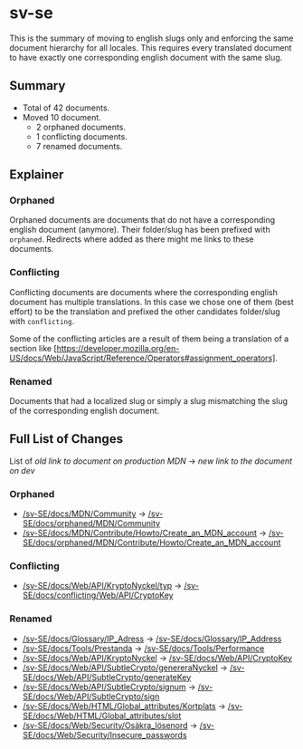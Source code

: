 # sv-se

This is the summary of moving to english slugs only and enforcing the same
document hierarchy for all locales. This requires every translated document to
have exactly one corresponding english document with the same slug.

## Summary

* Total of 42 documents.
* Moved 10 document.
  * 2 orphaned documents.
  * 1 conflicting documents.
  * 7 renamed documents.

## Explainer

### Orphaned

Orphaned documents are documents that do not have a corresponding english
document (anymore). Their folder/slug has been prefixed with `orphaned`.
Redirects where added as there might me links to these documents.

### Conflicting

Conflicting documents are documents where the corresponding english document has
multiple translations. In this case we chose one of them (best effort) to be the
translation and prefixed the other candidates folder/slug with `conflicting`.

Some of the conflicting articles are a result of them being a translation of a
section like
[https://developer.mozilla.org/en-US/docs/Web/JavaScript/Reference/Operators#assignment_operators].

### Renamed

Documents that had a localized slug or simply a slug mismatching the slug of the
corresponding english document.

## Full List of Changes

List of _old link to document on production MDN_
→ _new link to the document on dev_

### Orphaned

* [/sv-SE/docs/MDN/Community](https://developer.mozilla.org/sv-SE/docs/MDN/Community) → [/sv-SE/docs/orphaned/MDN/Community](/sv-SE/docs/orphaned/MDN/Community)
* [/sv-SE/docs/MDN/Contribute/Howto/Create_an_MDN_account](https://developer.mozilla.org/sv-SE/docs/MDN/Contribute/Howto/Create_an_MDN_account) → [/sv-SE/docs/orphaned/MDN/Contribute/Howto/Create_an_MDN_account](/sv-SE/docs/orphaned/MDN/Contribute/Howto/Create_an_MDN_account)

### Conflicting
* [/sv-SE/docs/Web/API/KryptoNyckel/typ](https://developer.mozilla.org/sv-SE/docs/Web/API/KryptoNyckel/typ) → [/sv-SE/docs/conflicting/Web/API/CryptoKey](/sv-SE/docs/conflicting/Web/API/CryptoKey)

### Renamed
* [/sv-SE/docs/Glossary/IP_Adress](https://developer.mozilla.org/sv-SE/docs/Glossary/IP_Adress) → [/sv-SE/docs/Glossary/IP_Address](/sv-SE/docs/Glossary/IP_Address)
* [/sv-SE/docs/Tools/Prestanda](https://developer.mozilla.org/sv-SE/docs/Tools/Prestanda) → [/sv-SE/docs/Tools/Performance](/sv-SE/docs/Tools/Performance)
* [/sv-SE/docs/Web/API/KryptoNyckel](https://developer.mozilla.org/sv-SE/docs/Web/API/KryptoNyckel) → [/sv-SE/docs/Web/API/CryptoKey](/sv-SE/docs/Web/API/CryptoKey)
* [/sv-SE/docs/Web/API/SubtleCrypto/genereraNyckel](https://developer.mozilla.org/sv-SE/docs/Web/API/SubtleCrypto/genereraNyckel) → [/sv-SE/docs/Web/API/SubtleCrypto/generateKey](/sv-SE/docs/Web/API/SubtleCrypto/generateKey)
* [/sv-SE/docs/Web/API/SubtleCrypto/signum](https://developer.mozilla.org/sv-SE/docs/Web/API/SubtleCrypto/signum) → [/sv-SE/docs/Web/API/SubtleCrypto/sign](/sv-SE/docs/Web/API/SubtleCrypto/sign)
* [/sv-SE/docs/Web/HTML/Global_attributes/Kortplats](https://developer.mozilla.org/sv-SE/docs/Web/HTML/Global_attributes/Kortplats) → [/sv-SE/docs/Web/HTML/Global_attributes/slot](/sv-SE/docs/Web/HTML/Global_attributes/slot)
* [/sv-SE/docs/Web/Security/Osäkra_lösenord](https://developer.mozilla.org/sv-SE/docs/Web/Security/Osäkra_lösenord) → [/sv-SE/docs/Web/Security/Insecure_passwords](/sv-SE/docs/Web/Security/Insecure_passwords)
